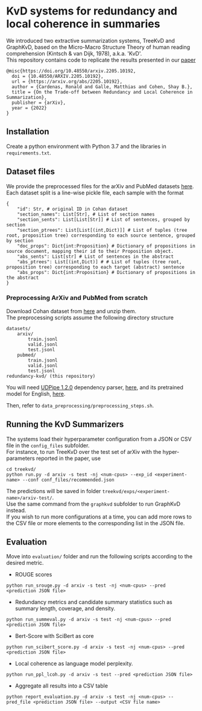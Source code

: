 # KvD systems for redundancy and local coherence in summaries

We introduced two extractive summarization systems, TreeKvD and GraphKvD, based on the Micro-Macro Structure Theory of human reading comprehension (Kintsch & van Dijk, 1978), a.k.a. 'KvD'.  
This repository contains code to replicate the results presented in our [paper](https://arxiv.org/abs/2205.10192)  

```
@misc{https://doi.org/10.48550/arxiv.2205.10192,
  doi = {10.48550/ARXIV.2205.10192},
  url = {https://arxiv.org/abs/2205.10192},
  author = {Cardenas, Ronald and Galle, Matthias and Cohen, Shay B.},
  title = {On the Trade-off between Redundancy and Local Coherence in Summarization},
  publisher = {arXiv},
  year = {2022}
}
```


## Installation

Create a python environment with Python 3.7 and the libraries in `requirements.txt`.


## Dataset files

We provide the preprocessed files for the arXiv and PubMed datasets [here](https://uoe-my.sharepoint.com/:u:/g/personal/s1987051_ed_ac_uk/EZ-cKo_ROE5Jn5TwQYiHmFgBqDfqvCB-VRgdSqlhnPnIJA?e=cWT7kZ).  
Each dataset split is a line-wise pickle file, each sample with the format

```
{
	"id": Str, # original ID in Cohan dataset
	"section_names": List[Str], # List of section names
	"section_sents": List[List[Str]] # List of sentences, grouped by section
	"section_ptrees": List[List[(int,Dict)]] # List of tuples (tree root, proposition tree) corresponding to each source sentence, grouped by section
	"doc_props": Dict{int:Proposition} # Dictionary of propositions in source document, mapping their id to their Proposition object.
	"abs_sents": List[str] # List of sentences in the abstract
	"abs_ptrees": List[(int,Dict)] # # List of tuples (tree root, proposition tree) corresponding to each target (abstract) sentence
	"abs_props": Dict{int:Proposition} # Dictionary of propositions in the abstract
}
```

### Preprocessing ArXiv and PubMed from scratch

Download Cohan dataset from [here](https://github.com/armancohan/long-summarization) and unzip them.  
The preprocessing scripts assume the following directory structure
```
datasets/
	arxiv/
		train.jsonl
		valid.jsonl
		test.jsonl
	pubmed/
		train.jsonl
		valid.jsonl
		test.jsonl
redundancy-kvd/ (this repository)
```

You will need [UDPipe 1.2.0](https://ufal.mff.cuni.cz/udpipe/1) dependency parser, [here](https://github.com/ufal/udpipe/releases/download/v1.2.0/udpipe-1.2.0-bin.zip), and its pretrained model for English, [here](https://lindat.mff.cuni.cz/repository/xmlui/bitstream/handle/11234/1-3131/english-ewt-ud-2.5-191206.udpipe?sequence=17&isAllowed=y).

Then, refer to `data_preprocessing/preprocessing_steps.sh`.


## Running the KvD Summarizers

The systems load their hyperparameter configuration from a JSON or CSV file in the `config_files` subfolder.  
For instance, to run TreeKvD over the test set of arXiv with the hyper-parameters reported in the paper, use
```
cd treekvd/
python run.py -d arxiv -s test -nj <num-cpus> --exp_id <experiment-name> --conf conf_files/recommended.json
```

The predictions will be saved in folder `treekvd/exps/<experiment-name>/arxiv-test/`.  
Use the same command from the `graphkvd` subfolder to run GraphKvD instead.  
If you wish to run more configurations at a time, you can add more rows to the CSV file or more elements to the corresponding list in the JSON file.


## Evaluation

Move into `evaluation/` folder and run the following scripts according to the desired metric.  
- ROUGE scores
```
python run_srouge.py -d arxiv -s test -nj <num-cpus> --pred <prediction JSON file>
```

- Redundancy metrics and candidate summary statistics such as summary length, coverage, and density.
```
python run_summeval.py -d arxiv -s test -nj <num-cpus> --pred <prediction JSON file>
```

- Bert-Score with SciBert as core
```
python run_scibert_score.py -d arxiv -s test -nj <num-cpus> --pred <prediction JSON file>
```

- Local coherence as language model perplexity.
```
python run_ppl_lcoh.py -d arxiv -s test --pred <prediction JSON file>
```
- Aggregate all results into a CSV table
```
python report_evaluation.py -d arxiv -s test -nj <num-cpus> --pred_file <prediction JSON file> --output <CSV file name>
```


